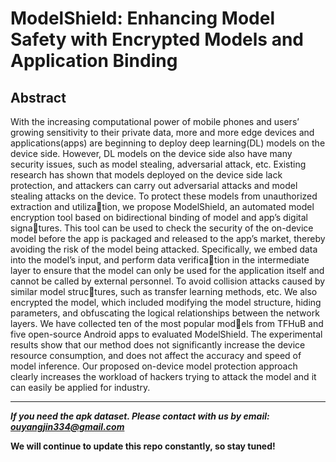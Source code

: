 # ModelShield: Enhancing Model Safety with Encrypted Models and Application Binding

## Abstract

With the increasing computational power of mobile phones and users’ growing sensitivity to their private data, more and more edge devices and applications(apps) are beginning to deploy deep learning(DL) models on the device side. However, DL models on the device side also have many security issues, such as model stealing, adversarial attack, etc. Existing research has shown that models deployed on the device side lack protection, and attackers can carry out adversarial attacks and model stealing attacks on the device. To protect these models from unauthorized extraction and utilization, we propose ModelShield, an automated model encryption tool based on bidirectional binding of model and app’s digital signatures. This tool can be used to check the security of the on-device model before the app is packaged and released to the app’s market, thereby avoiding the risk of the model being attacked. Specifically, we embed data into the model’s input, and perform data verification in the intermediate layer to ensure that the model can only
be used for the application itself and cannot be called by external personnel. To avoid collision attacks caused by similar model structures, such as transfer learning methods, etc. We also encrypted
the model, which included modifying the model structure, hiding parameters, and obfuscating the logical relationships between the network layers. We have collected ten of the most popular models from TFHuB and five open-source Android apps to evaluated ModelShield. The experimental results show that our method does not significantly increase the device resource consumption, and
does not affect the accuracy and speed of model inference. Our proposed on-device model protection approach clearly increases the workload of hackers trying to attack the model and it can easily
be applied for industry.

---

***If you need the apk dataset.
Please contact with us by email: ouyangjin334@gmail.com***



**We will continue to update this repo constantly, so stay tuned!**
